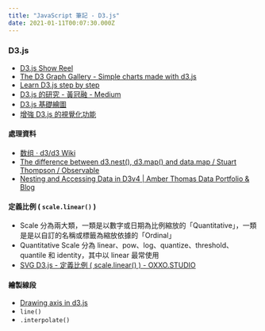 ```yaml
---
title: "JavaScript 筆記 - D3.js"
date: 2021-01-11T00:07:30.000Z
---
```


### D3.js

- [D3.js Show Reel](https://bl.ocks.org/mbostock/1256572)
- [The D3 Graph Gallery - Simple charts made with d3.js](https://www.d3-graph-gallery.com/)
- [Learn D3.js step by step](http://d3indepth.com/)
- [D3.js 的研究 - 黃冠融 - Medium](https://medium.com/@mybaseball52/d3-js-%E7%9A%84%E7%A0%94%E7%A9%B6-21da2ab7a2bb)
- [D3.js 基礎繪圖](https://medium.com/@mybaseball52/d3-js-basics-of-drawing-charts-4580dca5cee3)
- [增強 D3.js 的視覺化功能](https://medium.com/@mybaseball52/%E5%A2%9E%E5%BC%B7-d3-js-%E7%9A%84%E8%A6%96%E8%A6%BA%E5%8C%96%E5%8A%9F%E8%83%BD-9497f8553790)

#### 處理資料

- [数组 · d3/d3 Wiki](https://github.com/d3/d3/wiki/%E6%95%B0%E7%BB%84)
- [The difference between d3.nest(), d3.map() and data.map / Stuart Thompson / Observable](https://observablehq.com/@stuartathompson/the-difference-between-d3-nest-d3-map-and-data-map)
- [Nesting and Accessing Data in D3v4 | Amber Thomas Data Portfolio & Blog](https://amber.rbind.io/2017/05/02/nesting/)

#### 定義比例 ( `scale.linear()` )

- Scale 分為兩大類，一類是以數字或日期為比例縮放的「Quantitative」，一類是是以自訂的名稱或標籤為縮放依據的「Ordinal」
- Quantitative Scale 分為 linear、pow、log、quantize、threshold、quantile 和 identity，其中以 linear 最常使用
- [SVG D3.js - 定義比例 ( scale.linear() ) - OXXO.STUDIO](https://www.oxxostudio.tw/articles/201411/svg-d3-03-scale-linear.html)

#### 繪製線段

- [Drawing axis in d3.js](https://www.d3-graph-gallery.com/graph/custom_axis.html)
- `line()`
- `.interpolate()`
